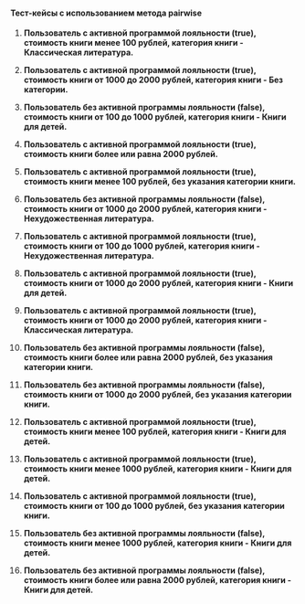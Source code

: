 #### Тест-кейсы с использованием метода pairwise

1. **Пользователь с активной программой лояльности (true), стоимость книги менее 100 рублей, категория книги - Классическая литература.**

2. **Пользователь с активной программой лояльности (true), стоимость книги от 1000 до 2000 рублей, категория книги - Без категории.**

3. **Пользователь без активной программы лояльности (false), стоимость книги от 100 до 1000 рублей, категория книги - Книги для детей.**

4. **Пользователь с активной программой лояльности (true), стоимость книги более или равна 2000 рублей.**

5. **Пользователь с активной программой лояльности (true), стоимость книги менее 100 рублей, без указания категории книги.**

6. **Пользователь без активной программы лояльности (false), стоимость книги от 1000 до 2000 рублей, категория книги - Нехудожественная литература.**

7. **Пользователь с активной программой лояльности (true), стоимость книги от 100 до 1000 рублей, категория книги - Нехудожественная литература.**

8. **Пользователь с активной программой лояльности (true), стоимость книги от 1000 до 2000 рублей, категория книги - Книги для детей.**

9. **Пользователь с активной программой лояльности (true), стоимость книги от 1000 до 2000 рублей, категория книги - Классическая литература.**

10. **Пользователь без активной программы лояльности (false), стоимость книги более или равна 2000 рублей, без указания категории книги.**

11. **Пользователь без активной программы лояльности (false), стоимость книги от 1000 до 2000 рублей, без указания категории книги.**

12. **Пользователь с активной программой лояльности (true), стоимость книги менее 100 рублей, категория книги - Книги для детей.**

13. **Пользователь с активной программой лояльности (true), стоимость книги менее 1000 рублей, категория книги - Книги для детей.**

14. **Пользователь с активной программой лояльности (true), стоимость книги от 100 до 1000 рублей, без указания категории книги.**

15. **Пользователь без активной программы лояльности (false), стоимость книги менее 1000 рублей, категория книги - Книги для детей.**

16. **Пользователь без активной программы лояльности (false), стоимость книги более или равна 2000 рублей, категория книги - Книги для детей.**
